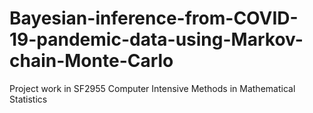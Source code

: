 # Bayesian-inference-from-COVID-19-pandemic-data-using-Markov-chain-Monte-Carlo
Project work in SF2955 Computer Intensive Methods in Mathematical Statistics
